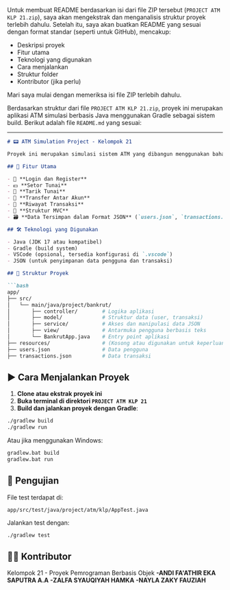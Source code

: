 Untuk membuat README berdasarkan isi dari file ZIP tersebut (`PROJECT ATM KLP 21.zip`), saya akan mengekstrak dan menganalisis struktur proyek terlebih dahulu. Setelah itu, saya akan buatkan README yang sesuai dengan format standar (seperti untuk GitHub), mencakup:

* Deskripsi proyek
* Fitur utama
* Teknologi yang digunakan
* Cara menjalankan
* Struktur folder
* Kontributor (jika perlu)

Mari saya mulai dengan memeriksa isi file ZIP terlebih dahulu.


Berdasarkan struktur dari file `PROJECT ATM KLP 21.zip`, proyek ini merupakan aplikasi ATM simulasi berbasis Java menggunakan Gradle sebagai sistem build. Berikut adalah file `README.md` yang sesuai:

---

````markdown
# 📟 ATM Simulation Project - Kelompok 21

Proyek ini merupakan simulasi sistem ATM yang dibangun menggunakan bahasa pemrograman Java dengan struktur Model-View-Controller (MVC). Aplikasi ini menyediakan fitur-fitur dasar yang umum ditemukan dalam mesin ATM, seperti login, pendaftaran, tarik/setor tunai, transfer, dan melihat riwayat transaksi.

## 🚀 Fitur Utama

- 🔐 **Login dan Register**
- 💵 **Setor Tunai**
- 💸 **Tarik Tunai**
- 🔁 **Transfer Antar Akun**
- 📄 **Riwayat Transaksi**
- 🧩 **Struktur MVC**
- 🗃️ **Data Tersimpan dalam Format JSON** (`users.json`, `transactions.json`)

## 🛠️ Teknologi yang Digunakan

- Java (JDK 17 atau kompatibel)
- Gradle (build system)
- VSCode (opsional, tersedia konfigurasi di `.vscode`)
- JSON (untuk penyimpanan data pengguna dan transaksi)

## 📁 Struktur Proyek

```bash
app/
├── src/
│   └── main/java/project/bankrut/
│       ├── controller/        # Logika aplikasi
│       ├── model/             # Struktur data (user, transaksi)
│       ├── service/           # Akses dan manipulasi data JSON
│       ├── view/              # Antarmuka pengguna berbasis teks
│       └── BankrutApp.java    # Entry point aplikasi
├── resources/                 # (Kosong atau digunakan untuk keperluan tambahan)
├── users.json                 # Data pengguna
├── transactions.json          # Data transaksi
````

## ▶️ Cara Menjalankan Proyek

1. **Clone atau ekstrak proyek ini**
2. **Buka terminal di direktori `PROJECT ATM KLP 21`**
3. **Build dan jalankan proyek dengan Gradle**:

```bash
./gradlew build
./gradlew run
```

Atau jika menggunakan Windows:

```cmd
gradlew.bat build
gradlew.bat run
```

## 🧪 Pengujian

File test terdapat di:

```
app/src/test/java/project/atm/klp/AppTest.java
```

Jalankan test dengan:

```bash
./gradlew test
```

## 👨‍💻 Kontributor

Kelompok 21 - Proyek Pemrograman Berbasis Objek
**-ANDI FA'ATHIR EKA SAPUTRA A.A**
**-ZALFA SYAUQIYAH HAMKA**
**-NAYLA ZAKY FAUZIAH**
